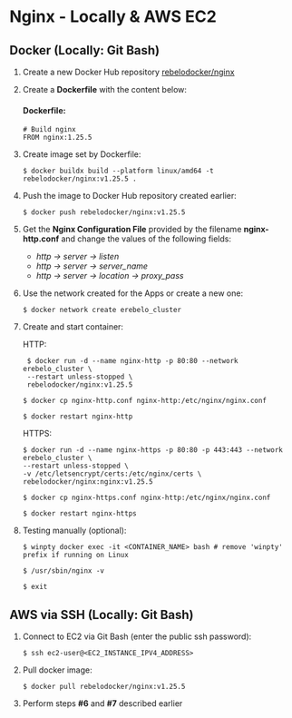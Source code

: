 # Nginx - Locally & AWS EC2

## Docker (Locally: Git Bash)

1. Create a new Docker Hub repository [rebelodocker/nginx](https://hub.docker.com/)

2. Create a **Dockerfile** with the content below:

   #### Dockerfile:

   ```
   # Build nginx
   FROM nginx:1.25.5
   ```

3. Create image set by Dockerfile:

   `$ docker buildx build --platform linux/amd64 -t rebelodocker/nginx:v1.25.5 .`

4. Push the image to Docker Hub repository created earlier:

   `$ docker push rebelodocker/nginx:v1.25.5`

5. Get the **Nginx Configuration File** provided by the filename **nginx-http.conf** and change the values of the following fields:

   - _http -> server -> listen_
   - _http -> server -> server_name_
   - _http -> server -> location -> proxy_pass_

6. Use the network created for the Apps or create a new one:

   `$ docker network create erebelo_cluster`

7. Create and start container:

   HTTP:

   ```
    $ docker run -d --name nginx-http -p 80:80 --network erebelo_cluster \
    --restart unless-stopped \
    rebelodocker/nginx:v1.25.5
   ```

   `$ docker cp nginx-http.conf nginx-http:/etc/nginx/nginx.conf`

   `$ docker restart nginx-http`

   HTTPS:

   ```
   $ docker run -d --name nginx-https -p 80:80 -p 443:443 --network erebelo_cluster \
   --restart unless-stopped \
   -v /etc/letsencrypt/certs:/etc/nginx/certs \
   rebelodocker/nginx:nginx:v1.25.5
   ```

   `$ docker cp nginx-https.conf nginx-http:/etc/nginx/nginx.conf`

   `$ docker restart nginx-https`

8. Testing manually (optional):

   `$ winpty docker exec -it <CONTAINER_NAME> bash # remove 'winpty' prefix if running on Linux`

   `$ /usr/sbin/nginx -v`

   `$ exit`

## AWS via SSH (Locally: Git Bash)

1.  Connect to EC2 via Git Bash (enter the public ssh password):

    `$ ssh ec2-user@<EC2_INSTANCE_IPV4_ADDRESS>`

2.  Pull docker image:

    `$ docker pull rebelodocker/nginx:v1.25.5`

3.  Perform steps **#6** and **#7** described earlier
